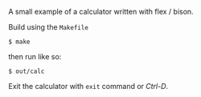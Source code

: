 A small example of a calculator written with flex / bison.

Build using the `Makefile`

    $ make

then run like so:

    $ out/calc

Exit the calculator with `exit` command or *Ctrl-D*.

